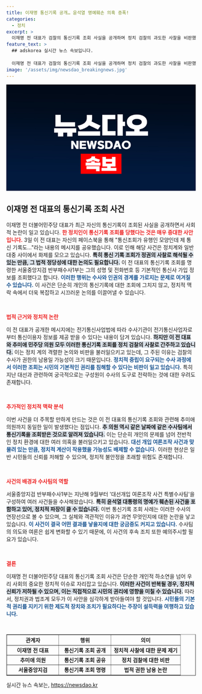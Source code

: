 ```yaml
---
title: 이재명 통신기록 공개… 윤석열 명예훼손 의혹 증폭!
categories:
  - 정치
excerpt: >
  이재명 전 대표가 검찰의 통신기록 조회 사실을 공개하며 정치 검찰의 과도한 사찰을 비판했다. 이번 사건은 대선 과정의 여론 조작과 관련된 수사와 연결돼 긴장감을 더하고 있다. 클릭해서 더 알아보세요!
feature_text: >
  ## adskorea 실시간 뉴스 속보입니다.

  이재명 전 대표가 검찰의 통신기록 조회 사실을 공개하며 정치 검찰의 과도한 사찰을 비판했다. 이번 사건은 대선 과정의 여론 조작과 관련된 수사와 연결돼 긴장감을 더하고 있다. 클릭해서 더 알아보세요!
image: '/assets/img/newsdao_breakingnews.jpg'
---
```


<p><img src="/assets/img/newsdao_breakingnews.jpg" alt="adskorea 속보" /></p>

<h2 data-ke-size="size26">이재명 전 대표의 통신기록 조회 사건</h2>

<p data-ke-size="size16">이재명 전 더불어민주당 대표가 최근 자신의 통신기록이 조회된 사실을 공개하면서 사회적 논란이 일고 있습니다. <b><span style="color: #ee2323;">한 정치인이 통신기록 조회를 당했다는 것은 매우 중대한 사안입니다.</span></b> 3일 이 전 대표는 자신의 페이스북을 통해 "통신조회가 유행인 모양인데 제 통신 기록도…"라는 내용의 메시지를 공유했습니다. 이로 인해 해당 사건은 정치계와 일반 대중 사이에서 화제를 모으고 있습니다. <b><span style="background-color: #21538527;">특히 통신 기록 조회가 정권의 사찰로 해석될 수 있는 만큼, 그 법적 정당성에 대한 논의도 필요합니다.</span></b> 이 전 대표의 통신기록 조회를 명령한 서울중앙지검 반부패수사1부는 그의 성명 및 전화번호 등 기본적인 통신사 가입 정보를 조회했다고 합니다. <b><span style="color: #1a5490;">이러한 행위는 수사와 인권의 경계를 가로지는 문제로 여겨질 수 있습니다.</span></b> 이 사건은 단순히 개인의 통신기록에 대한 조회에 그치지 않고, 정치적 맥락 속에서 더욱 복잡하고 시끄러운 논의를 이끌어낼 수 있습니다.</p>

<p data-ke-size="size16">&nbsp;</p>

<p><b><span style="color: #ee2323;">법적 근거와 정치적 논란</span></b></p>

<p data-ke-size="size16">이 전 대표가 공개한 메시지에는 전기통신사업법에 따라 수사기관이 전기통신사업자로부터 통신이용자 정보를 제공 받을 수 있다는 내용이 담겨 있습니다. <b><span style="background-color: #21538527;">하지만 이 전 대표와 추미애 민주당 의원 모두 이러한 통신기록 조회를 정치 검찰의 사찰로 간주하고 있습니다.</span></b> 이는 정치 계의 격렬한 논의와 비판을 불러일으키고 있는데, 그 주된 이유는 검찰의 수사가 권한의 남용일 가능성이 크기 때문입니다. <b><span style="color: #1a5490;">정치적 중립이 요구되는 수사 과정에서 이러한 조회는 시민의 기본적인 권리를 침해할 수 있다는 비판이 일고 있습니다.</span></b> 특히 지난 대선과 관련하여 궁극적으로는 구성원이 수사의 도구로 전락하는 것에 대한 우려도 존재합니다.</p>

<p data-ke-size="size16">&nbsp;</p>

<p><b><span style="color: #ee2323;">추가적인 정치적 맥락 분석</span></b></p>

<p data-ke-size="size16">이번 사건을 더 주목할 만하게 만드는 것은 이 전 대표의 통신기록 조회와 관련해 추미애 의원까지 동일한 일이 발생했다는 점입니다. <b><span style="background-color: #21538527;">추 의원 역시 같은 날짜에 같은 수사팀에서 통신기록을 조회받은 것으로 알려져 있습니다.</span></b> 이는 단순히 개인의 문제를 넘어 전반적인 정치 환경에 대한 여러 의혹을 불러일으키고 있습니다. <b><span style="color: #1a5490;">대선 개입 여론조작 사건과 맞물려 있는 만큼, 정치적 계산이 작용했을 가능성도 배제할 수 없습니다.</span></b> 이러한 현상은 일반 시민들의 신뢰를 저해할 수 있으며, 정치적 불안정을 초래할 위험도 존재합니다.</p>

<p data-ke-size="size16">&nbsp;</p>

<p><b><span style="color: #ee2323;">사건의 배경과 수사팀의 역할</span></b></p>

<p data-ke-size="size16">서울중앙지검 반부패수사1부는 지난해 9월부터 '대선개입 여론조작 사건 특별수사팀'을 구성하여 여러 사건들을 수사해왔습니다. <b><span style="background-color: #21538527;">특히 윤석열 대통령의 명예가 훼손된 사건을 포함하고 있어, 정치적 파장이 클 수 있습니다.</span></b> 이번 통신기록 조회 사례는 이러한 수사의 연장선으로 볼 수 있으며, 그 실체와 객관적인 이유가 과연 무엇인지에 대한 논란을 낳고 있습니다. <b><span style="color: #1a5490;">이 사건이 결국 어떤 결과를 낳을지에 대한 궁금증도 커지고 있습니다.</span></b> 수사팀의 의도와 여론은 쉽게 변화할 수 있기 때문에, 이 사건의 후속 조치 또한 예의주시할 필요가 있습니다.</p>

<p data-ke-size="size16">&nbsp;</p>

<p><b><span style="color: #ee2323;">결론</span></b></p>

<p data-ke-size="size16">이재명 전 더불어민주당 대표의 통신기록 조회 사건은 단순한 개인적 하소연을 넘어 우리 사회의 중요한 정치적 이슈로 자리잡고 있습니다. <b><span style="background-color: #21538527;">이러한 사건이 반복될 경우, 정치적 신뢰가 저하될 수 있으며, 이는 직접적으로 시민의 권리에 영향을 미칠 수 있습니다.</span></b> 따라서, 정치권과 법조계 모두가 이 사안을 심각하게 받아들여야 할 것입니다. <b><span style="color: #1a5490;">시민들의 기본적 권리를 지키기 위한 제도적 장치와 조치가 필요하다는 주장이 설득력을 여행하고 있습니다.</span></b></p>

<p data-ke-size="size16">&nbsp;</p>

<table border="1" width="100%">
  <tr>
    <th style="width: 30%; text-align: center;">관계자</th>
    <th style="width: 30%; text-align: center;">행위</th>
    <th style="width: 40%; text-align: center;">의미</th>
  </tr>
  <tr>
    <td style="text-align: center; height: 17px;"><b>이재명 전 대표</b></td>
    <td style="text-align: center; height: 17px;"><b>통신기록 조회 공개</b></td>
    <td style="text-align: center; height: 17px;"><b>정치적 사찰에 대한 문제 제기</b></td>
  </tr>
  <tr>
    <td style="text-align: center; height: 17px;"><b>추미애 의원</b></td>
    <td style="text-align: center; height: 17px;"><b>통신기록 조회 공유</b></td>
    <td style="text-align: center; height: 17px;"><b>정치 검찰에 대한 비판</b></td>
  </tr>
  <tr>
    <td style="text-align: center; height: 17px;"><b>서울중앙지검</b></td>
    <td style="text-align: center; height: 17px;"><b>통신기록 조회 명령</b></td>
    <td style="text-align: center; height: 17px;"><b>법적 권한 남용 논란</b></td>
  </tr>
</table>

<p data-ke-size="size16"></p>
실시간 뉴스 속보는, <a href="https://newsdao.kr" rel="dofollow">https://newsdao.kr</a>


